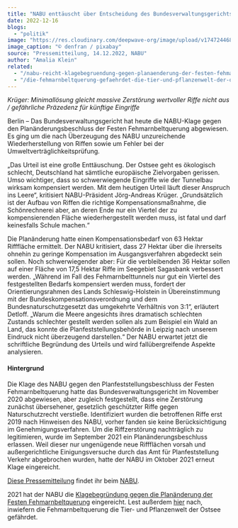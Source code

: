 ```yaml
---
title: "NABU enttäuscht über Entscheidung des Bundesverwaltungsgerichts zu Riffen im Fehmarnbelt"
date: 2022-12-16
blogs: 
  - "politik"
image: "https://res.cloudinary.com/deepwave-org/image/upload/v1747244689/deepwave.org/lighthouse-fehmarn_denfran_pixabay.jpg"
image_caption: "© denfran / pixabay"
source: "Pressemitteilung, 14.12.2022, NABU"
author: "Amalia Klein"
related: 
  - "/nabu-reicht-klagebegruendung-gegen-planaenderung-der-festen-fehmarnbeltquerung-ein/"
  - "/die-fehmarnbeltquerung-gefaehrdet-die-tier-und-pflanzenwelt-der-ostsee/"
---
```


_Krüger: Minimallösung gleicht massive Zerstörung wertvoller Riffe nicht aus / gefährliche Präzedenz für künftige Eingriffe_

Berlin – Das Bundesverwaltungsgericht hat heute die NABU-Klage gegen den Planänderungsbeschluss der Festen Fehmarnbeltquerung abgewiesen. Es ging um die nach Überzeugung des NABU unzureichende Wiederherstellung von Riffen sowie um Fehler bei der Umweltverträglichkeitsprüfung.

„Das Urteil ist eine große Enttäuschung. Der Ostsee geht es ökologisch schlecht, Deutschland hat sämtliche europäische Zielvorgaben gerissen. Umso wichtiger, dass so schwerwiegende Eingriffe wie der Tunnelbau wirksam kompensiert werden. Mit dem heutigen Urteil läuft dieser Anspruch ins Leere“, kritisiert NABU-Präsident Jörg-Andreas Krüger. „Grundsätzlich ist der Aufbau von Riffen die richtige Kompensationsmaßnahme, die Schönrechnerei aber, an deren Ende nur ein Viertel der zu kompensierenden Fläche wiederhergestellt werden muss, ist fatal und darf keinesfalls Schule machen.“

Die Planänderung hatte einen Kompensationsbedarf von 63 Hektar Rifffläche ermittelt. Der NABU kritisiert, dass 27 Hektar über die ihrerseits ohnehin zu geringe Kompensation im Ausgangsverfahren abgedeckt sein sollen. Noch schwerwiegender aber: Für die verbleibenden 36 Hektar sollen auf einer Fläche von 17,5 Hektar Riffe im Seegebiet Sagasbank verbessert werden. „Während im Fall des Fehmarnbelttunnels nur gut ein Viertel des festgestellten Bedarfs kompensiert werden muss, fordert der Orientierungsrahmen des Lands Schleswig-Holstein in Übereinstimmung mit der Bundeskompensationsverordnung und dem Bundesnaturschutzgesetzt das umgekehrte Verhältnis von 3:1“, erläutert Detloff. „Warum die Meere angesichts ihres dramatisch schlechten Zustands schlechter gestellt werden sollen als zum Beispiel ein Wald an Land, das konnte die Planfeststellungsbehörde in Leipzig nach unserem Eindruck nicht überzeugend darstellen.“ Der NABU erwartet jetzt die schriftliche Begründung des Urteils und wird fallübergreifende Aspekte analysieren.

#### Hintergrund

Die Klage des NABU gegen den Planfeststellungsbeschluss der Festen Fehmarnbeltquerung hatte das Bundesverwaltungsgericht im November 2020 abgewiesen, aber zugleich festgestellt, dass eine Zerstörung zunächst übersehener, gesetzlich geschützter Riffe gegen Naturschutzrecht verstieße. Identifiziert wurden die betroffenen Riffe erst 2019 nach Hinweisen des NABU, vorher fanden sie keine Berücksichtigung im Genehmigungsverfahren. Um die Riffzerstörung nachträglich zu legitimieren, wurde im September 2021 ein Planänderungsbeschluss erlassen. Weil dieser nur ungenügende neue Riffflächen vorsah und außergerichtliche Einigungsversuche durch das Amt für Planfeststellung Verkehr abgebrochen wurden, hatte der NABU im Oktober 2021 erneut Klage eingereicht.

[Diese Pressemitteilung](https://www.nabu.de/modules/presseservice/index.php?popup=true&show=36472&db=presseservice) findet ihr beim [NABU](https://www.nabu.de/).

2021 hat der NABU die [Klagebegründung gegen die Planänderung der Festen Fehmarnbeltquerung](https://www.deepwave.org/nabu-reicht-klagebegruendung-gegen-planaenderung-der-festen-fehmarnbeltquerung-ein/) eingereicht. Lest außerdem [hier](https://www.deepwave.org/die-fehmarnbeltquerung-gefaehrdet-die-tier-und-pflanzenwelt-der-ostsee/) nach, inwiefern die Fehmarnbeltquerung die Tier- und Pflanzenwelt der Ostsee gefährdet.
